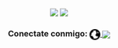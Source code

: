 <!-- Stats Card -->
<h2 align="center">
  <a>
    <img align="center" src="https://github-readme-stats.vercel.app/api?username=SirOswaldo&repo=github-readme-stats&count_private=true&include_all_commits=true&show_icons=true&theme=radical&card_width=750)]">
  </a>
  
<!-- Top Languages Card -->
  <a>
    <img align="center" src="https://github-readme-stats.vercel.app/api/top-langs?username=SirOswaldo&repo=github-readme-stats&langs_count=5&show_icons=true&theme=radical&layout=compact&card_width=445)]">
  </a>

<!-- "Conectate conmigo" section -->
<h3 align="center">
  Conectate conmigo:
  <a href="https://kayteam.org" alt="KayTeam | Website">
      <img src="https://raw.githubusercontent.com/iconic/open-iconic/master/svg/globe.svg" width="22px" align="center">
  </a>
  <a href="mailto:siroswaldo@kayteam.org" alt="Contacto | Email">
      <img src="https://cdn.jsdelivr.net/npm/simple-icons@5.8.1/icons/gmail.svg" width="22px" align="center">
  </a>
</h3>
